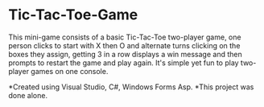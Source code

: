 # Tic-Tac-Toe-Game

This mini-game consists of a basic Tic-Tac-Toe two-player game, one person clicks to start with X then O and alternate turns clicking on the boxes they assign, getting 3 in a row displays a win message and then prompts to restart the game and play again. It's simple yet fun to play two-player games on one console.

*Created using Visual Studio, C#, Windows Forms Asp.
*This project was done alone.
